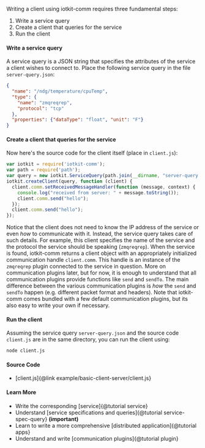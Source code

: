 Writing a client using iotkit-comm requires three fundamental steps:
1. Write a service query
2. Create a client that queries for the service
3. Run the client

#### Write a service query

A service query is a JSON string that specifies the attributes of the service a client wishes to connect to. Place
the following service query in the file `server-query.json`:

```json
{
  "name": "/ndg/temperature/cpuTemp",
  "type": {
    "name": "zmqreqrep",
    "protocol": "tcp"
  },
  "properties": {"dataType": "float", "unit": "F"}
}
```

#### Create a client that queries for the service

Now here's the source code for the client itself (place in `client.js`):

```js
var iotkit = require('iotkit-comm');
var path = require('path');
var query = new iotkit.ServiceQuery(path.join(__dirname, "server-query.json"));
iotkit.createClient(query, function (client) {
  client.comm.setReceivedMessageHandler(function (message, context) {
    console.log("received from server: " + message.toString());
    client.comm.send("hello");
  });
  client.comm.send("hello");
});
```

Notice that the client does not need to know the IP address of the service or even *how* to communicate with it.
Instead, the service query takes care of such details. For example,
this client specifies the name of the service and the protocol the service should be speaking
(`zmqreqrep`). When the service is found, iotkit-comm returns a client object with an appropriately initialized
communication handle `client.comm`. This handle is an instance of the `zmqreqrep`
plugin connected to the service in question. More on communication plugins later, but for now,
it is enough to understand that all communication plugins provide functions like `send` and `sendTo`. The main
difference between the various communication plugins is *how* the `send` and `sendTo` happen (e.g. different packet
format and headers). Note that iotkit-comm comes bundled with a few default communication plugins,
but its also easy to write your own if necessary.

#### Run the client

Assuming the service query `server-query.json` and the source code `client.js` are in the same directory,
you can run the client using:

```sh
node client.js
```

#### Source Code

* [client.js]{@link example/basic-client-server/client.js}

#### Learn More

* Write the corresponding [service]{@tutorial service}
* Understand [service specifications and queries]{@tutorial service-spec-query} **(important)**
* Learn to write a more comprehensive [distributed application]{@tutorial apps}
* Understand and write [communication plugins]{@tutorial plugin}